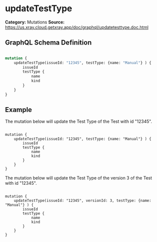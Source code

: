 # updateTestType

**Category:** Mutations
**Source:** https://us.xray.cloud.getxray.app/doc/graphql/updatetesttype.doc.html

## GraphQL Schema Definition

```graphql

mutation {
    updateTestType(issueId: "12345", testType: {name: "Manual"} ) {
        issueId
        testType {
            name
            kind
        }
    }
}

```

## Example

The mutation below will update the Test Type of the Test with id "12345".

```

mutation {
    updateTestType(issueId: "12345", testType: {name: "Manual"} ) {
        issueId
        testType {
            name
            kind
        }
    }
}

```

The mutation below will update the Test Type of the version 3 of the Test with id "12345".

```

mutation {
    updateTestType(issueId: "12345", versionId: 3, testType: {name: "Manual"} ) {
        issueId
        testType {
            name
            kind
        }
    }
}

```
